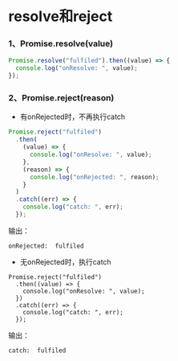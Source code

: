 # resolve和reject

### 1、Promise.resolve(value)

```javascript
Promise.resolve("fulfiled").then((value) => {
  console.log("onResolve: ", value);
});
```

### 2、Promise.reject(reason)

* 有onRejected时，不再执行catch

```javascript
Promise.reject("fulfiled")
  .then(
    (value) => {
      console.log("onResolve: ", value);
    },
    (reason) => {
      console.log("onRejected: ", reason);
    }
  )
  .catch((err) => {
    console.log("catch: ", err);
  });
```

输出：

```
onRejected:  fulfiled
```

* 无onRejected时，执行catch

```
Promise.reject("fulfiled")
  .then((value) => {
    console.log("onResolve: ", value);
  })
  .catch((err) => {
    console.log("catch: ", err);
  });
```

输出：

```
catch:  fulfiled
```
